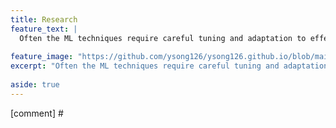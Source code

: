 ```yaml
---
title: Research
feature_text: |
  Often the ML techniques require careful tuning and adaptation to effectively address the specific problems economists are interested in.\
                                                                                                    -Susan Athey & Guido Imbens
feature_image: "https://github.com/ysong126/ysong126.github.io/blob/main/assets/ship.jpeg"
excerpt: "Often the ML techniques require careful tuning and adaptation to effectively address the specific problems economists are interested in\
                                                                                                    -Susan Athey & Guido Imbens"
aside: true
---
```


[comment] #


